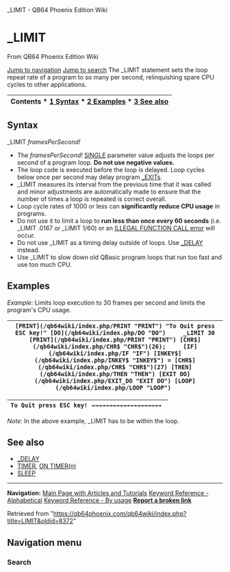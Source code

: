 


\_LIMIT - QB64 Phoenix Edition Wiki








# \_LIMIT



From QB64 Phoenix Edition Wiki



[Jump to navigation](#mw-head)
[Jump to search](#searchInput)
The \_LIMIT statement sets the loop repeat rate of a program to so many per second, relinquishing spare CPU cycles to other applications.


  






| Contents * [1 Syntax](#Syntax) * [2 Examples](#Examples) * [3 See also](#See_also) |
| --- |


## Syntax


\_LIMIT *framesPerSecond!*
  




* The *framesPerSecond!* [SINGLE](/qb64wiki/index.php/SINGLE "SINGLE") parameter value adjusts the loops per second of a program loop. **Do not use negative values.**
* The loop code is executed before the loop is delayed. Loop cycles below once per second may delay program [\_EXITs](/qb64wiki/index.php/EXIT "EXIT").
* \_LIMIT measures its interval from the previous time that it was called and minor adjustments are automatically made to ensure that the number of times a loop is repeated is correct overall.
* Loop cycle rates of 1000 or less can **significantly reduce CPU usage** in programs.
* Do not use it to limit a loop to **run less than once every 60 seconds** (i.e. \_LIMIT .0167 or \_LIMIT 1/60) or an [ILLEGAL FUNCTION CALL error](/qb64wiki/index.php/ERROR_Codes "ERROR Codes") will occur.
* Do not use \_LIMIT as a timing delay outside of loops. Use [\_DELAY](/qb64wiki/index.php/DELAY "DELAY") instead.
* Use \_LIMIT to slow down old QBasic program loops that run too fast and use too much CPU.


  




## Examples


*Example:* Limits loop execution to 30 frames per second and limits the program's CPU usage.





| ``` [PRINT](/qb64wiki/index.php/PRINT "PRINT") "To Quit press ESC key!" [DO](/qb64wiki/index.php/DO "DO")     _LIMIT 30     [PRINT](/qb64wiki/index.php/PRINT "PRINT") [CHR$](/qb64wiki/index.php/CHR$ "CHR$")(26);     [IF](/qb64wiki/index.php/IF "IF") [INKEY$](/qb64wiki/index.php/INKEY$ "INKEY$") = [CHR$](/qb64wiki/index.php/CHR$ "CHR$")(27) [THEN](/qb64wiki/index.php/THEN "THEN") [EXIT DO](/qb64wiki/index.php/EXIT_DO "EXIT DO") [LOOP](/qb64wiki/index.php/LOOP "LOOP")  ``` |
| --- |




| ``` To Quit press ESC key! →→→→→→→→→→→→→→→→→→→→  ``` |
| --- |


*Note:* In the above example, \_LIMIT has to be within the loop.
  




## See also


* [\_DELAY](/qb64wiki/index.php/DELAY "DELAY")
* [TIMER](/qb64wiki/index.php/TIMER "TIMER"), [ON TIMER(n)](/qb64wiki/index.php/ON_TIMER(n) "ON TIMER(n)")
* [SLEEP](/qb64wiki/index.php/SLEEP "SLEEP")


  






---


**Navigation:**
[Main Page with Articles and Tutorials](/qb64wiki/index.php/Main_Page "Main Page")
[Keyword Reference - Alphabetical](/qb64wiki/index.php/Keyword_Reference_-_Alphabetical "Keyword Reference - Alphabetical")
[Keyword Reference - By usage](/qb64wiki/index.php/Keyword_Reference_-_By_usage "Keyword Reference - By usage")
**[Report a broken link](https://qb64phoenix.com/forum/showthread.php?tid=2800)**  





Retrieved from "<https://qb64phoenix.com/qb64wiki/index.php?title=LIMIT&oldid=8372>"




## Navigation menu








### Search





















